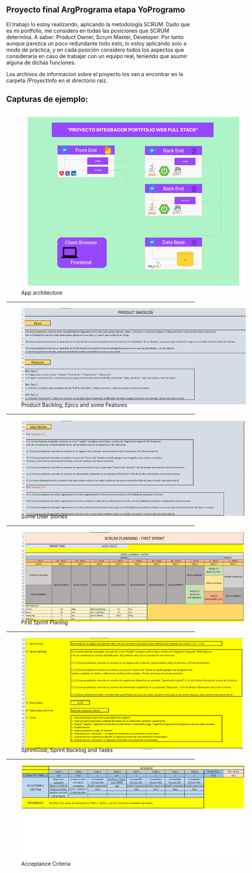 ## Proyecto final ArgPrograma etapa YoProgramo

El trabajo lo estoy realizando, aplicando la metodología SCRUM. Dado que es mi portfolio, me considero en todas las posiciones que SCRUM determina. A saber: Product Owner, Scrum Master, Developer. Por tanto aunque parezca un poco redundante todo esto, lo estoy aplicando solo a modo de práctica, y en cada posición considero todos los aspectos que consideraría en caso de trabajar con un equipo real, teniendo que asumir alguna de dichas funciones.

Los archivos de informacion sobre el proyecto los van a encontrar en la carpeta /ProyectInfo en el directorio raiz.

## Capturas de ejemplo:

<figure><img src="./ProjectInfo/img/YoProgramo-PortfolioWeb-Arquitectura-Manuel-Bravard.png" alt="App architecture" style="max-width:600px; max-height=600px;">
<figcaption style="margin-top:-10px;">App architecture</figcaption>
</figure>

<hr style="margin:1rem 0;">

<figure><img src="./ProjectInfo/img/Epics-Features.png" alt="Epics and Features" style="max-width:600px; max-height=600px;">
<figcaption style="margin-top:-10px;">Product Backlog, Epics and some Features</figcaption>
</figure>

<hr style="margin:1rem 0;">

<figure><img src="./ProjectInfo/img/Some-User-Stories.png" alt="User Stories" style="max-width:600px; max-height=600px;">
<figcaption style="margin-top:-10px;">Some User Stories</figcaption>
</figure>

<hr style="margin:1rem 0;">

<figure><img src="./ProjectInfo/img/First-Sprint-Planing.png" alt="First Sprint Planing" style="max-width:600px; max-height=600px;">
<figcaption style="margin-top:-10px;">First Sprint Planing</figcaption>
</figure>

<hr style="margin:1rem 0;">

<figure><img src="./ProjectInfo/img/SprintGoal-Backlog-Tasks.png" alt="SprintGoal Backlog and Tasks" style="max-width:600px; max-height=600px;">
<figcaption style="margin-top:-10px;">SprintGoal, Sprint Backlog and Tasks</figcaption>
</figure>

<hr style="margin:1rem 0;">

<figure><img src="./ProjectInfo/img/Acceptance-Criteria.png" alt="Acceptance Criteria" style="max-width:600px; max-height=600px;">
<figcaption style="margin-top:-10px;">Acceptance Criteria</figcaption>
</figure>